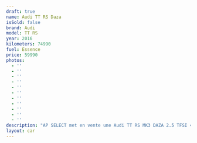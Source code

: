 ```yaml
---
draft: true
name: Audi TT RS Daza
isSold: false
brand: Audi
model: TT RS
year: 2016
kilometers: 74990
fuel: Essence
price: 59990
photos:
  - ''
  - ''
  - ''
  - ''
  - ''
  - ''
  - ''
  - ''
  - ''
  - ''
  - ''
description: "AP SELECT met en vente une Audi TT RS MK3 DAZA 2.5 TFSI 400ch S-Tronic.\nModèle du 12/2016 avec 74900km.\n\nCouleur Daytona grey Metallic, Intérieur Cuir avec pack intérieur Design RS blanc.\n\nCarte grise \U0001F1EB\U0001F1F7 sans malus.\n\nVendu avec une garantie 6 mois complète.\n\nLe véhicule est en parfait état avec historique complet Audi.\n\nGrand service effectué à 62000km en 2022 avec Vidange moteur, S-Tronic et Haldex.\n\nDernier service fait au 10/2023 à 73000km chez Audi Lyon.\n\n4 Pneus neuf remplacés pour la vente.\n\nOptimisation et fiabilisation :\n- Kit freins avant GERODISC 380 avec plaquettes sport avant / arrière (pour éviter les voilages des disques d’origine)\n- Ressorts prokit EIBACH -15mm\n- Préparation stage 1\n\nToutes les pièces AUDI peuvent être fournies pour la remise d’origine du véhicule.\n\nÉquipements et options :\n- Boîte S Tronic\n- Virtual cockpit\n- Châssis sport RS\n- Échappement sport RS à clapets\n- Suspensions Magnetic Ride\n- Jantes 20 RS gris alu\n- Pack extérieur RS gris alu\n- Pack cuir étendu\n- Sièges cuir RS\n- Intérieur RS Design blanc\n- Pack Carbon intérieur\n- Volant méplat RS\n- Sièges électriques et chauffants\n- KEYLESS ouverture / fermeture sans clés\n- Caméra de recul\n- GPS 3D Europe\n- Régulateur\n- Phares avant Matrix Led\n- Feux arrières LED\n- Parc distance contrôle PDC\n- Vitrage arrière surteinté\n- Connexion Ipod et USB\n- Affichage multifonctions plus\n- Climatisation bi zone\n- Éclairage et essuie-glaces automatique\n- Rétroviseurs rabattable électriquement et chauffants\n- Rétroviseurs int / ext Electrochrome\n- Bluetooth\n- Éclairage d’ambiance\n\n\nDisponible et visible sur RDV pour acheteur sérieux.\n\nPossibilité d'une garantie 3, 6 ou 12 mois en supplément.\n\nRéalisation des démarches d'immatriculation.\n\nAP SELECT c'est des solutions de courtage et conciergerie sur mesure pour profiter librement de sa passion et de son patrimoine.\n\nPrenez le volant, AP SELECT s'occupe du reste."
layout: car
---
```


